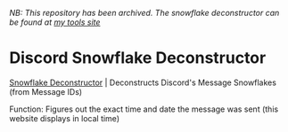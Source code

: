 _NB: This repository has been archived. The snowflake deconstructor can be found at [my tools site](https://tools.hydrovolter.com/snowflake)_
# Discord Snowflake Deconstructor

<a href="https://hydrovolter.com/snowflake" target="_blank">Snowflake Deconstructor</a> | Deconstructs Discord's Message Snowflakes (from Message IDs)


Function: Figures out the exact time and date the message was sent (this website displays in local time)
